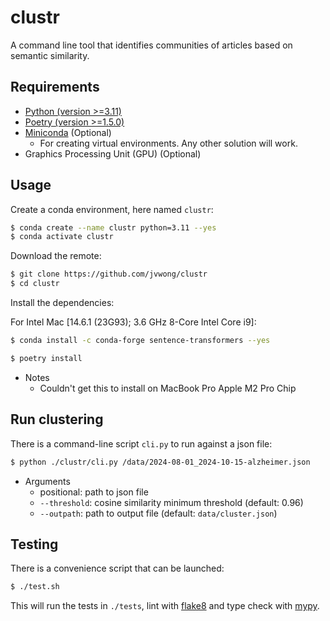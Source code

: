 # clustr

A command line tool that identifies communities of articles based on semantic similarity.

## Requirements

- [Python (version >=3.11)](https://www.python.org/)
- [Poetry (version >=1.5.0)](https://python-poetry.org/)
- [Miniconda](https://docs.conda.io/en/latest/miniconda.html) (Optional)
  - For creating virtual environments. Any other solution will work.
- Graphics Processing Unit (GPU) (Optional)

## Usage

Create a conda environment, here named `clustr`:

```bash
$ conda create --name clustr python=3.11 --yes
$ conda activate clustr
```

Download the remote:

```bash
$ git clone https://github.com/jvwong/clustr
$ cd clustr
```

Install the dependencies:

For Intel Mac [14.6.1 (23G93); 3.6 GHz 8-Core Intel Core i9]:

```bash
$ conda install -c conda-forge sentence-transformers --yes
```

```bash
$ poetry install
```

- Notes
  - Couldn't get this to install on MacBook Pro Apple M2 Pro Chip

## Run clustering

There is a command-line script `cli.py` to run against a json file:

```bash
$ python ./clustr/cli.py /data/2024-08-01_2024-10-15-alzheimer.json
```

- Arguments
  - positional: path to json file
  - `--threshold`: cosine similarity minimum threshold (default: 0.96)
  - `--outpath`: path to output file (default: `data/cluster.json`)

## Testing

There is a convenience script that can be launched:

```bash
$ ./test.sh
```

This will run the tests in `./tests`, lint with [flake8](https://flake8.pycqa.org/en/latest/) and type check with [mypy](http://mypy-lang.org/).


